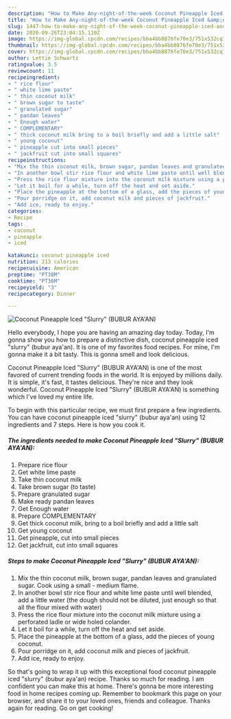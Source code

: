 ```yaml
---
description: "How to Make Any-night-of-the-week Coconut Pineapple Iced &amp;#34;Slurry&amp;#34; (BUBUR AYA&amp;#39;AN)"
title: "How to Make Any-night-of-the-week Coconut Pineapple Iced &amp;#34;Slurry&amp;#34; (BUBUR AYA&amp;#39;AN)"
slug: 1447-how-to-make-any-night-of-the-week-coconut-pineapple-iced-and-34-slurry-and-34-bubur-aya-and-39-an
date: 2020-09-26T23:04:15.110Z
image: https://img-global.cpcdn.com/recipes/bba4bb8876fe70e3/751x532cq70/coconut-pineapple-iced-slurry-bubur-ayaan-recipe-main-photo.jpg
thumbnail: https://img-global.cpcdn.com/recipes/bba4bb8876fe70e3/751x532cq70/coconut-pineapple-iced-slurry-bubur-ayaan-recipe-main-photo.jpg
cover: https://img-global.cpcdn.com/recipes/bba4bb8876fe70e3/751x532cq70/coconut-pineapple-iced-slurry-bubur-ayaan-recipe-main-photo.jpg
author: Lettie Schwartz
ratingvalue: 3.5
reviewcount: 11
recipeingredient:
- " rice flour"
- " white lime paste"
- " thin coconut milk"
- " brown sugar to taste"
- " granulated sugar"
- " pandan leaves"
- " Enough water"
- " COMPLEMENTARY"
- " thick coconut milk bring to a boil briefly and add a little salt"
- " young coconut"
- " pineapple cut into small pieces"
- " jackfruit cut into small squares"
recipeinstructions:
- "Mix the thin coconut milk, brown sugar, pandan leaves and granulated sugar. Cook using a small - medium flame."
- "In another bowl stir rice flour and white lime paste until well blended, add a little water (the dough should not be diluted, just enough so that all the flour mixed with water)"
- "Press the rice flour mixture into the coconut milk mixture using a perforated ladle or wide holed colander."
- "Let it boil for a while, turn off the heat and set aside."
- "Place the pineapple at the bottom of a glass, add the pieces of young coconut."
- "Pour porridge on it, add coconut milk and pieces of jackfruit."
- "Add ice, ready to enjoy."
categories:
- Recipe
tags:
- coconut
- pineapple
- iced

katakunci: coconut pineapple iced 
nutrition: 213 calories
recipecuisine: American
preptime: "PT38M"
cooktime: "PT36M"
recipeyield: "3"
recipecategory: Dinner

---
```



![Coconut Pineapple Iced &#34;Slurry&#34; (BUBUR AYA&#39;AN)](https://img-global.cpcdn.com/recipes/bba4bb8876fe70e3/751x532cq70/coconut-pineapple-iced-slurry-bubur-ayaan-recipe-main-photo.jpg)

Hello everybody, I hope you are having an amazing day today. Today, I'm gonna show you how to prepare a distinctive dish, coconut pineapple iced &#34;slurry&#34; (bubur aya&#39;an). It is one of my favorites food recipes. For mine, I'm gonna make it a bit tasty. This is gonna smell and look delicious.

Coconut Pineapple Iced &#34;Slurry&#34; (BUBUR AYA&#39;AN) is one of the most favored of current trending foods in the world. It is enjoyed by millions daily. It is simple, it's fast, it tastes delicious. They're nice and they look wonderful. Coconut Pineapple Iced &#34;Slurry&#34; (BUBUR AYA&#39;AN) is something which I've loved my entire life.




To begin with this particular recipe, we must first prepare a few ingredients. You can have coconut pineapple iced &#34;slurry&#34; (bubur aya&#39;an) using 12 ingredients and 7 steps. Here is how you cook it.

<!--inarticleads1-->

##### The ingredients needed to make Coconut Pineapple Iced &#34;Slurry&#34; (BUBUR AYA&#39;AN):

1. Prepare  rice flour
1. Get  white lime paste
1. Take  thin coconut milk
1. Take  brown sugar (to taste)
1. Prepare  granulated sugar
1. Make ready  pandan leaves
1. Get  Enough water
1. Prepare  COMPLEMENTARY
1. Get  thick coconut milk, bring to a boil briefly and add a little salt
1. Get  young coconut
1. Get  pineapple, cut into small pieces
1. Get  jackfruit, cut into small squares




<!--inarticleads2-->

##### Steps to make Coconut Pineapple Iced &#34;Slurry&#34; (BUBUR AYA&#39;AN):

1. Mix the thin coconut milk, brown sugar, pandan leaves and granulated sugar. Cook using a small - medium flame.
1. In another bowl stir rice flour and white lime paste until well blended, add a little water (the dough should not be diluted, just enough so that all the flour mixed with water)
1. Press the rice flour mixture into the coconut milk mixture using a perforated ladle or wide holed colander.
1. Let it boil for a while, turn off the heat and set aside.
1. Place the pineapple at the bottom of a glass, add the pieces of young coconut.
1. Pour porridge on it, add coconut milk and pieces of jackfruit.
1. Add ice, ready to enjoy.




So that's going to wrap it up with this exceptional food coconut pineapple iced &#34;slurry&#34; (bubur aya&#39;an) recipe. Thanks so much for reading. I am confident you can make this at home. There's gonna be more interesting food in home recipes coming up. Remember to bookmark this page on your browser, and share it to your loved ones, friends and colleague. Thanks again for reading. Go on get cooking!
